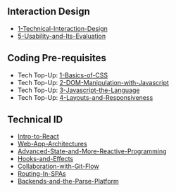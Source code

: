## Interaction Design
- [1-Technical-Interaction-Design](Lectures/1-Technical-Interaction-Design.pdf)
- [5-Usability-and-Its-Evaluation](Lectures/5-Usability-and-Its-Evaluation.md)

## Coding Pre-requisites
- Tech Top-Up: [1-Basics-of-CSS](Tech-TopUps/1-Basics-of-CSS.md)
- Tech Top-Up: [2-DOM-Manipulation-with-Javascript](Tech-TopUps/2-DOM-Manipulation-with-Javascript.md)
- Tech Top-Up: [3-Javascript-the-Language](Tech-TopUps/3-Javascript-the-Language.md)
- Tech Top-Up: [4-Layouts-and-Responsiveness](Tech-TopUps/4-Layouts-and-Responsiveness.md)

  
## Technical ID
- [Intro-to-React](Intro-to-React.md)
- [Web-App-Architectures](Lectures/Web-App-Architectures.md)
- [Advanced-State-and-More-Reactive-Programming](Advanced-State-and-More-Reactive-Programming.md)
- [Hooks-and-Effects](Hooks-and-Effects.md)
- [Collaboration-with-Git-Flow](Collaboration-with-Git-Flow.md)
- [Routing-In-SPAs](Routing-In-SPAs.md)
- [Backends-and-the-Parse-Platform](Backends-and-the-Parse-Platform.md)
